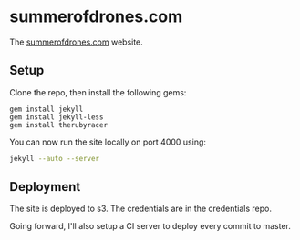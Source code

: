 # summerofdrones.com

The [summerofdrones.com](summerofdrones.com ) website.

## Setup

Clone the repo, then install the following gems:

```
gem install jekyll
gem install jekyll-less
gem install therubyracer
```

You can now run the site locally on port 4000 using:

```bash
jekyll --auto --server
```

## Deployment

The site is deployed to s3. The credentials are in the credentials repo.

Going forward, I'll also setup a CI server to deploy every commit to master.
